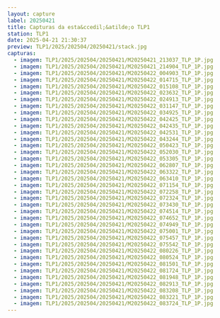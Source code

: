 ```yaml
---
layout: capture
label: 20250421
title: Capturas da esta&ccedil;&atilde;o TLP1
station: TLP1
date: 2025-04-21 21:30:37
preview: TLP1/2025/202504/20250421/stack.jpg
capturas:
  - imagem: TLP1/2025/202504/20250421/M20250421_213037_TLP_1P.jpg
  - imagem: TLP1/2025/202504/20250421/M20250421_214904_TLP_1P.jpg
  - imagem: TLP1/2025/202504/20250421/M20250422_004903_TLP_1P.jpg
  - imagem: TLP1/2025/202504/20250421/M20250422_014715_TLP_1P.jpg
  - imagem: TLP1/2025/202504/20250421/M20250422_015108_TLP_1P.jpg
  - imagem: TLP1/2025/202504/20250421/M20250422_023632_TLP_1P.jpg
  - imagem: TLP1/2025/202504/20250421/M20250422_024913_TLP_1P.jpg
  - imagem: TLP1/2025/202504/20250421/M20250422_031147_TLP_1P.jpg
  - imagem: TLP1/2025/202504/20250421/M20250422_034925_TLP_1P.jpg
  - imagem: TLP1/2025/202504/20250421/M20250422_042425_TLP_1P.jpg
  - imagem: TLP1/2025/202504/20250421/M20250422_042435_TLP_1P.jpg
  - imagem: TLP1/2025/202504/20250421/M20250422_042531_TLP_1P.jpg
  - imagem: TLP1/2025/202504/20250421/M20250422_043244_TLP_1P.jpg
  - imagem: TLP1/2025/202504/20250421/M20250422_050423_TLP_1P.jpg
  - imagem: TLP1/2025/202504/20250421/M20250422_052030_TLP_1P.jpg
  - imagem: TLP1/2025/202504/20250421/M20250422_053305_TLP_1P.jpg
  - imagem: TLP1/2025/202504/20250421/M20250422_062807_TLP_1P.jpg
  - imagem: TLP1/2025/202504/20250421/M20250422_063322_TLP_1P.jpg
  - imagem: TLP1/2025/202504/20250421/M20250422_063410_TLP_1P.jpg
  - imagem: TLP1/2025/202504/20250421/M20250422_071154_TLP_1P.jpg
  - imagem: TLP1/2025/202504/20250421/M20250422_072258_TLP_1P.jpg
  - imagem: TLP1/2025/202504/20250421/M20250422_072324_TLP_1P.jpg
  - imagem: TLP1/2025/202504/20250421/M20250422_073430_TLP_1P.jpg
  - imagem: TLP1/2025/202504/20250421/M20250422_074514_TLP_1P.jpg
  - imagem: TLP1/2025/202504/20250421/M20250422_074652_TLP_1P.jpg
  - imagem: TLP1/2025/202504/20250421/M20250422_074949_TLP_1P.jpg
  - imagem: TLP1/2025/202504/20250421/M20250422_075001_TLP_1P.jpg
  - imagem: TLP1/2025/202504/20250421/M20250422_075457_TLP_1P.jpg
  - imagem: TLP1/2025/202504/20250421/M20250422_075542_TLP_1P.jpg
  - imagem: TLP1/2025/202504/20250421/M20250422_080226_TLP_1P.jpg
  - imagem: TLP1/2025/202504/20250421/M20250422_080524_TLP_1P.jpg
  - imagem: TLP1/2025/202504/20250421/M20250422_081501_TLP_1P.jpg
  - imagem: TLP1/2025/202504/20250421/M20250422_081724_TLP_1P.jpg
  - imagem: TLP1/2025/202504/20250421/M20250422_081948_TLP_1P.jpg
  - imagem: TLP1/2025/202504/20250421/M20250422_082913_TLP_1P.jpg
  - imagem: TLP1/2025/202504/20250421/M20250422_083208_TLP_1P.jpg
  - imagem: TLP1/2025/202504/20250421/M20250422_083221_TLP_1P.jpg
  - imagem: TLP1/2025/202504/20250421/M20250422_083724_TLP_1P.jpg
---
```

